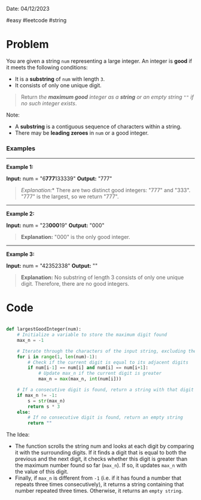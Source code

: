 Date: 04/12/2023

#easy 
#leetcode 
#string 

# Problem

You are given a string `num` representing a large integer. An integer is **good** if it meets the following conditions:

- It is a **substring** of `num` with length `3`.
- It consists of only one unique digit.

> Return _the **maximum good** integer as a **string** or an empty string_ `""` _if no such integer exists_.

Note:

- A **substring** is a contiguous sequence of characters within a string.
- There may be **leading zeroes** in `num` or a good integer.


### Examples

--- 
**Example 1:**

**Input:** num = "6**777**133339"
**Output:** "777"

>*Explanation:** There are two distinct good integers: "777" and "333".
  "777" is the largest, so we return "777".

--- 
**Example 2:**

**Input:** num = "23**000**19"
**Output:** "000"

>**Explanation:** "000" is the only good integer.

--- 
**Example 3:**

**Input:** num = "42352338"
**Output:** ""

>**Explanation:** No substring of length 3 consists of only one unique digit. Therefore, there are no good integers.

# Code


```python

def largestGoodInteger(num):
    # Initialize a variable to store the maximum digit found
    max_n = -1

    # Iterate through the characters of the input string, excluding the first and last  characters
    for i in range(1, len(num)-1):
        # Check if the current digit is equal to its adjacent digits
        if num[i-1] == num[i] and num[i] == num[i+1]:
            # Update max_n if the current digit is greater
            max_n = max(max_n, int(num[i]))

    # If a consecutive digit is found, return a string with that digit repeated three times
    if max_n != -1:
        s = str(max_n)
        return s * 3
    else:
        # If no consecutive digit is found, return an empty string
        return ""


```


The Idea:
- The function scrolls the string num and looks at each digit by comparing it with the surrounding digits. If it finds a digit that is equal to both the previous and the next digit, it checks whether this digit is greater than the maximum number found so far (`max_n`). If so, it updates `max_n` with the value of this digit.
- Finally, if `max_n` is different from `-1` (i.e. if it has found a number that repeats three times consecutively), it returns a string containing that number repeated three times. Otherwise, it returns an `empty string`.
